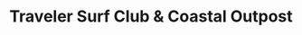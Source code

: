 ---
title: "Traveler Surf Club & Coastal Outpost"
url: /pacifica/traveler-surf-club-and-coastal-outpost/
shop: shop
---
